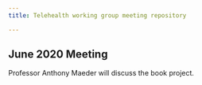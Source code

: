 ```yaml
---
title: Telehealth working group meeting repository

---
```


## June 2020 Meeting
Professor Anthony Maeder will discuss the book project. 
